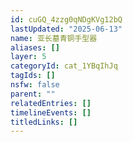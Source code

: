 ```yaml
---
id: cuGQ_4zzg0qNDgKVg12bQ
lastUpdated: "2025-06-13"
name: 亚长墓青铜手型器
aliases: []
layer: 5
categoryId: cat_1YBqIhJq
tagIds: []
nsfw: false
parent: ""
relatedEntries: []
timelineEvents: []
titledLinks: []
---
```


